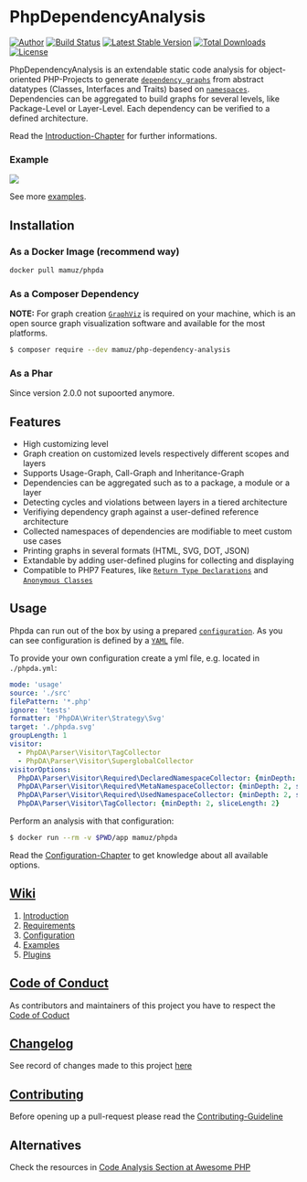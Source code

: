 PhpDependencyAnalysis
=====================

[![Author](http://img.shields.io/badge/author-@mamuz_de-blue.svg?style=flat-square)](https://twitter.com/mamuz_de)
[![Build Status](https://img.shields.io/travis/mamuz/PhpDependencyAnalysis.svg?style=flat-square)](https://travis-ci.org/mamuz/PhpDependencyAnalysis)
[![Latest Stable Version](https://img.shields.io/packagist/v/mamuz/php-dependency-analysis.svg?style=flat-square)](https://packagist.org/packages/mamuz/php-dependency-analysis)
[![Total Downloads](https://img.shields.io/packagist/dt/mamuz/php-dependency-analysis.svg?style=flat-square)](https://packagist.org/packages/mamuz/php-dependency-analysis)
[![License](https://img.shields.io/packagist/l/mamuz/php-dependency-analysis.svg?style=flat-square)](https://packagist.org/packages/mamuz/php-dependency-analysis)

PhpDependencyAnalysis is an extendable static code analysis for object-oriented
PHP-Projects to generate [`dependency graphs`](http://en.wikipedia.org/wiki/Dependency_graph)
from abstract datatypes (Classes, Interfaces and Traits) based on [`namespaces`](http://php.net/manual/en/language.namespaces.php).
Dependencies can be aggregated to build graphs for several levels, like Package-Level or Layer-Level.
Each dependency can be verified to a defined architecture.

Read the [Introduction-Chapter](https://github.com/mamuz/PhpDependencyAnalysis/wiki/1.-Introduction) for further informations.

### Example

![](https://cdn.rawgit.com/mamuz/PhpDependencyAnalysis/master/tests/_data/svg/expectation/packages.svg)

See more [examples](https://github.com/mamuz/PhpDependencyAnalysis/wiki/4.-Examples).

## Installation

### As a Docker Image (recommend way)

```bash
docker pull mamuz/phpda
```

### As a Composer Dependency

**NOTE:** For graph creation [`GraphViz`](http://www.graphviz.org/) is required on your machine, which is
an open source graph visualization software and available for the most platforms.

```sh
$ composer require --dev mamuz/php-dependency-analysis
```

### As a Phar

Since version 2.0.0 not supoorted anymore.

## Features

- High customizing level
- Graph creation on customized levels respectively different scopes and layers
- Supports Usage-Graph, Call-Graph and Inheritance-Graph
- Dependencies can be aggregated such as to a package, a module or a layer
- Detecting cycles and violations between layers in a tiered architecture
- Verifiying dependency graph against a user-defined reference architecture
- Collected namespaces of dependencies are modifiable to meet custom use cases
- Printing graphs in several formats (HTML, SVG, DOT, JSON)
- Extandable by adding user-defined plugins for collecting and displaying
- Compatible to PHP7 Features, like [`Return Type Declarations`](https://wiki.php.net/rfc/return_types) and [`Anonymous Classes`](https://wiki.php.net/rfc/anonymous_classes)

## Usage

Phpda can run out of the box by using a prepared [`configuration`](https://github.com/mamuz/PhpDependencyAnalysis/blob/master/phpda.yml.dist).
As you can see configuration is defined by a [`YAML`](http://en.wikipedia.org/wiki/YAML) file.

To provide your own configuration create a yml file, e.g. located in `./phpda.yml`:

```yml
mode: 'usage'
source: './src'
filePattern: '*.php'
ignore: 'tests'
formatter: 'PhpDA\Writer\Strategy\Svg'
target: './phpda.svg'
groupLength: 1
visitor:
  - PhpDA\Parser\Visitor\TagCollector
  - PhpDA\Parser\Visitor\SuperglobalCollector
visitorOptions:
  PhpDA\Parser\Visitor\Required\DeclaredNamespaceCollector: {minDepth: 2, sliceLength: 2}
  PhpDA\Parser\Visitor\Required\MetaNamespaceCollector: {minDepth: 2, sliceLength: 2}
  PhpDA\Parser\Visitor\Required\UsedNamespaceCollector: {minDepth: 2, sliceLength: 2}
  PhpDA\Parser\Visitor\TagCollector: {minDepth: 2, sliceLength: 2}
```

Perform an analysis with that configuration:

```sh
$ docker run --rm -v $PWD/app mamuz/phpda
```

Read the [Configuration-Chapter](https://github.com/mamuz/PhpDependencyAnalysis/wiki/3.-Configuration)
to get knowledge about all available options.

## [Wiki](https://github.com/mamuz/PhpDependencyAnalysis/wiki)

1. [Introduction](https://github.com/mamuz/PhpDependencyAnalysis/wiki/1.-Introduction)
2. [Requirements](https://github.com/mamuz/PhpDependencyAnalysis/wiki/2.-Requirements)
3. [Configuration](https://github.com/mamuz/PhpDependencyAnalysis/wiki/3.-Configuration)
4. [Examples](https://github.com/mamuz/PhpDependencyAnalysis/wiki/4.-Examples)
5. [Plugins](https://github.com/mamuz/PhpDependencyAnalysis/wiki/5.-Plugins)

## [Code of Conduct](https://github.com/mamuz/PhpDependencyAnalysis/blob/master/.github/CODE_OF_CONDUCT.md)

As contributors and maintainers of this project you have to respect the [Code of Coduct](https://github.com/mamuz/PhpDependencyAnalysis/blob/master/.github/CODE_OF_CONDUCT.md)

## [Changelog](https://github.com/mamuz/PhpDependencyAnalysis/blob/master/CHANGELOG.md)

See record of changes made to this project
[here](https://github.com/mamuz/PhpDependencyAnalysis/blob/master/CHANGELOG.md)

## [Contributing](https://github.com/mamuz/PhpDependencyAnalysis/blob/master/.github/CONTRIBUTING.md)

Before opening up a pull-request please read the
[Contributing-Guideline](https://github.com/mamuz/PhpDependencyAnalysis/blob/master/.github/CONTRIBUTING.md)

## Alternatives

Check the resources in [Code Analysis Section at Awesome PHP](https://github.com/ziadoz/awesome-php#code-analysis)
